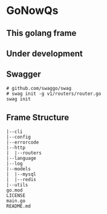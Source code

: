 # GoNowQs
## This golang frame
## Under development


## Swagger 
``` shell
# github.com/swaggo/swag
# swag init -g v1/routers/router.go
swag init
```


## Frame Structure
```
|--cli
|--config
|--errorcode
|--http
|  |--routers
|--language
|--log
|--models
|  |--mysql
|  |--redis
|--utils
go.mod
LICENSE
main.go
README.md
```